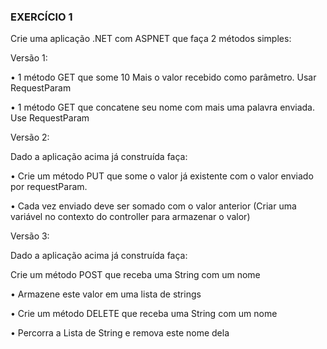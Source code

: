 ### EXERCÍCIO 1

Crie uma aplicação .NET com ASPNET que faça 2 métodos simples:

Versão 1:

• 1 método GET que some 10 Mais o valor recebido como parâmetro. Usar RequestParam

• 1 método GET que concatene seu nome com mais uma palavra enviada. Use RequestParam

Versão 2:

Dado a aplicação acima já construída faça:

• Crie um método PUT que some o valor já existente com o valor enviado por requestParam.

• Cada vez enviado deve ser somado com o valor anterior (Criar uma variável no contexto do controller para armazenar o valor)

Versão 3:

Dado a aplicação acima já construída faça:

Crie um método POST que receba uma String com um nome

• Armazene este valor em uma lista de strings

• Crie um método DELETE que receba uma String com um nome

• Percorra a Lista de String e remova este nome dela

